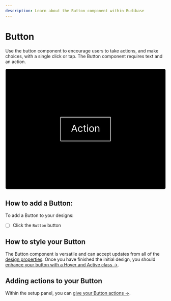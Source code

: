 ```yaml
---
description: Learn about the Button component within Budibase
---
```


# Button

Use the button component to encourage users to take actions, and make choices, with a single click or tap. The  Button component requires text and an action.

![](../../.gitbook/assets/button.png)

## How to add a Button:

To add a Button to your designs:

* [ ] Click the `Button` button

## How to style your Button

The Button component is versatile and can accept updates from all of the [design properties](../design-properties/). Once you have finished the initial design, you should [enhance your button with a Hover and Active class →](../design-properties/hover-and-active.md). 

## Adding actions to your Button

Within the setup panel, you can [give your Button actions →](../actions.md).



